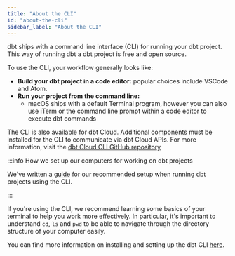 ```yaml
---
title: "About the CLI"
id: "about-the-cli"
sidebar_label: "About the CLI"
---
```


dbt ships with a command line interface (CLI) for running your dbt project. This way of running dbt a dbt project is free and open source.

To use the CLI, your workflow generally looks like:
* **Build your dbt project in a code editor:** popular choices include VSCode and Atom.
* **Run your project from the command line:**
  * macOS ships with a default Terminal program, however you can also use iTerm or the command line prompt within a code editor to execute dbt commands

The CLI is also available for dbt Cloud.  Additional components must be installed for the CLI to communicate via dbt Cloud APIs.  For more information, visit the [dbt Cloud CLI GitHub repository](https://github.com/data-mie/dbt-cloud-cli)

:::info How we set up our computers for working on dbt projects

We've written a [guide](https://discourse.getdbt.com/t/how-we-set-up-our-computers-for-working-on-dbt-projects/243) for our recommended setup when running dbt projects using the CLI.

:::

If you're using the CLI, we recommend learning some basics of your terminal to help you work more effectively. In particular, it's important to understand `cd`, `ls` and `pwd` to be able to navigate through the directory structure of your computer easily.

You can find more information on installing and setting up the dbt CLI [here](/dbt-cli/cli-overview).
